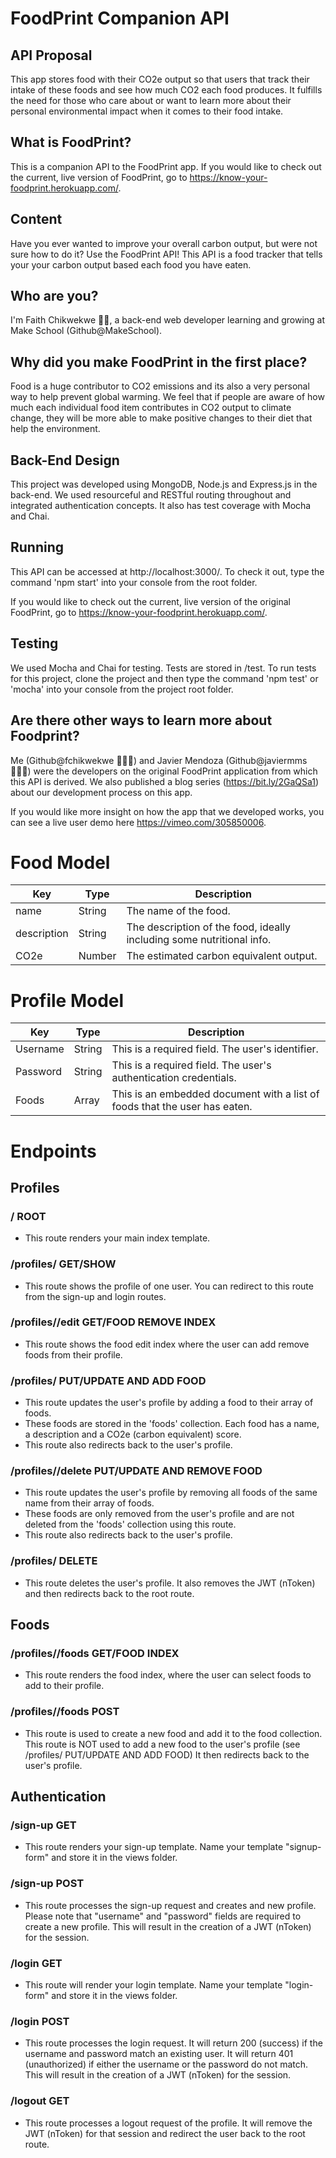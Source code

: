 # FoodPrint Companion API

## API Proposal
This app stores food with their CO2e output so that users that track their intake of these foods and see how much CO2 each food produces. It fulfills the need for those who care about or want to learn more about their personal environmental impact when it comes to their food intake.

## What is FoodPrint?
This is a companion API to the FoodPrint app. If you would like to check out the current, live version of FoodPrint, go to https://know-your-foodprint.herokuapp.com/.

## Content
Have you ever wanted to improve your overall carbon output, but were not sure how to do it? Use the FoodPrint API! This API is a food tracker that tells your your carbon output based each food you have eaten.

## Who are you?
I'm Faith Chikwekwe 👋🏾, a back-end web developer learning and growing at Make School (Github@MakeSchool).

## Why did you make FoodPrint in the first place?
Food is a huge contributor to CO2 emissions and its also a very personal way to help prevent global warming. We feel that if people are aware of how much each individual food item contributes in CO2 output to climate change, they will be more able to make positive changes to their diet that help the environment.

## Back-End Design
This project was developed using MongoDB, Node.js and Express.js in the back-end. We used resourceful and RESTful routing throughout and integrated authentication concepts. It also has test coverage with Mocha and Chai.

## Running
This API can be accessed at http://localhost:3000/. To check it out, type the command 'npm start' into your console from the root folder.

If you would like to check out the current, live version of the original FoodPrint, go to https://know-your-foodprint.herokuapp.com/.

## Testing
We used Mocha and Chai for testing. Tests are stored in /test. To run tests for this project, clone the project and then type the command 'npm test' or 'mocha' into your console from the project root folder.

## Are there other ways to learn more about Foodprint?
Me (Github@fchikwekwe 👩🏾‍💻) and Javier Mendoza (Github@javiermms 👨🏽‍💻) were the developers on the original FoodPrint application from which this API is derived. We also published a blog series (https://bit.ly/2GaQSa1) about our development process on this app.

If you would like more insight on how the app that we developed works, you can see a live user demo here https://vimeo.com/305850006.

# Food Model

| Key | Type | Description |
|-----|-------|---------------------|
| name | String | The name of the food. |
| description | String | The description of the food, ideally including some nutritional info. |
| CO2e | Number | The estimated carbon equivalent output. |

# Profile Model
| Key | Type | Description |
|-----|------|-------|
| Username | String | This is a required field. The user's identifier. |
| Password | String | This is a required field. The user's authentication credentials. |
| Foods | Array | This is an embedded document with a list of foods that the user has eaten. |

# Endpoints

## Profiles

### / ROOT
- This route renders your main index template.

### /profiles/<id> GET/SHOW
- This route shows the profile of one user. You can redirect to this route from the sign-up and login routes.

### /profiles/<id>/edit GET/FOOD REMOVE INDEX
- This route shows the food edit index where the user can add remove foods from their profile.

### /profiles/<id> PUT/UPDATE AND ADD FOOD
- This route updates the user's profile by adding a food to their array of foods.
- These foods are stored in the 'foods' collection. Each food has a name, a description and a CO2e (carbon equivalent) score.
- This route also redirects back to the user's profile.

### /profiles/<id>/delete PUT/UPDATE AND REMOVE FOOD
- This route updates the user's profile by removing all foods of the same name from their array of foods.
- These foods are only removed from the user's profile and are not deleted from the 'foods' collection using this route.
- This route also redirects back to the user's profile.

### /profiles/<id> DELETE
- This route deletes the user's profile. It also removes the JWT (nToken) and then redirects back to the root route.


## Foods

### /profiles/<id>/foods GET/FOOD INDEX
- This route renders the food index, where the user can select foods to add to their profile.

### /profiles/<id>/foods POST
- This route is used to create a new food and add it to the food collection. This route is NOT used to add a new food to the user's profile (see /profiles/<id> PUT/UPDATE AND ADD FOOD) It then redirects back to the user's profile.

## Authentication

### /sign-up GET
- This route renders your sign-up template. Name your template "signup-form" and store it in the views folder.

### /sign-up POST
- This route processes the sign-up request and creates and new profile. Please note that "username" and "password" fields are required to create a new profile. This will result in the creation of a JWT (nToken) for the session.

### /login GET
- This route will render your login template. Name your template "login-form" and store it in the views folder.

### /login POST
- This route processes the login request. It will return 200 (success) if the username and password match an existing user. It will return 401 (unauthorized) if either the username or the password do not match. This will result in the creation of a JWT (nToken) for the session.

### /logout GET
- This route processes a logout request of the profile. It will remove the JWT (nToken) for that session and redirect the user back to the root route.
